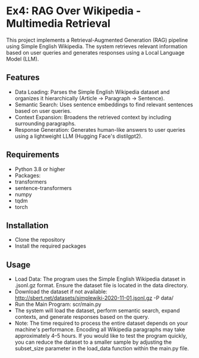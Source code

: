 # Ex4: RAG Over Wikipedia - Multimedia Retrieval
This project implements a Retrieval-Augmented Generation (RAG) pipeline using Simple English Wikipedia. The system retrieves relevant information based on user queries and generates responses using a Local Language Model (LLM).

## Features
- Data Loading: Parses the Simple English Wikipedia dataset and organizes it hierarchically (Article → Paragraph → Sentence).
- Semantic Search: Uses sentence embeddings to find relevant sentences based on user queries.
- Context Expansion: Broadens the retrieved context by including surrounding paragraphs.
- Response Generation: Generates human-like answers to user queries using a lightweight LLM (Hugging Face's distilgpt2).
## Requirements
- Python 3.8 or higher
- Packages:
- transformers
- sentence-transformers
- numpy
- tqdm
- torch

## Installation
- Clone the repository
- Install the required packages

## Usage
- Load Data: The program uses the Simple English Wikipedia dataset in .jsonl.gz format. Ensure the dataset file is located in the data directory.
- Download the dataset if not available: http://sbert.net/datasets/simplewiki-2020-11-01.jsonl.gz -P data/
- Run the Main Program: scr/main.py
- The system will load the dataset, perform semantic search, expand contexts, and generate responses based on the query.
- Note: The time required to process the entire dataset depends on your machine's performance. Encoding all Wikipedia paragraphs may take approximately 4–5 hours. If you would like to test the program quickly, you can reduce the dataset to a smaller sample by adjusting the subset_size parameter in the load_data function within the main.py file.
